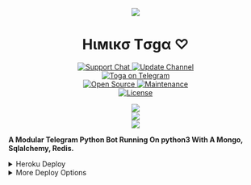 <p align="center">
  <img src="https://telegra.ph/file/869905eaac59256d2e5ff.jpg">
<p>

<h1 align="center">
    Hιмιкσ Tσgα ♡
</h1>

<p align="center">
<a href="https://t.me/TogaSupport"> <img src="https://img.shields.io/badge/Support-Chat-blue?&logo=telegram" alt="Support Chat" /> </a>
<a href="https://t.me/TogaUpdates"> <img src="https://img.shields.io/badge/Update-Channel-blue?&logo=telegram" alt="Update Channel" /> </a><br>
<a href="https://t.me/Toga_Robot"> <img src="https://img.shields.io/badge/Toga_Robot-blue?&logo=telegram" alt="Toga on Telegram" /> </a><br>
<a href="https://Github.com/spryslade/toga"> <img src="https://badges.frapsoft.com/os/v1/open-source.svg?v=103" alt="Open Source" /> </a>
<a href="https://GitHub.com/spryslade/toga"> <img src="https://img.shields.io/badge/Maintained-Yes-brightgreen.svg" alt="Maintenance" /> </a><br>
<a href="https://Github.com/spryslade/toga/blob/main/LICENSE"> <img src="https://img.shields.io/badge/License-GPLv3-blue.svg" alt="License" /> </a>

<p align="center">
<a href="https://github.com/spryslade/toga/fork">
    <img src="https://img.shields.io/github/forks/spryslade/toga?label=Forks&style=social">
</a><br>
<a href="https://github.com/spryslade/toga/stargazers">
    <img src="https://img.shields.io/github/stars/spryslade/toga?label=Stars&style=social">
</a><br>
<a href="https://github.com/spryslade/toga/archive/refs/heads/main.zip">
    <img src="https://img.shields.io/github/repo-size/spryslade/toga?label=Repo Size&style=social&logo=github">
</a>
</p>

**A Modular Telegram Python Bot Running On python3 With A Mongo, Sqlalchemy, Redis.**

<details>
	<summary>Heroku Deploy</summary>
	<br>
	<b>
The Easiest Way to Deploy This Bot is Via Heroku.
		In Order To Deploy, You Just Have Fill The Necessary Environment Variables & Done!</b>
	
  <h1>
    <p align="center">
        <a href="https://heroku.com/deploy?template=https://github.com/KAC-CHAN/TOGA">
            <img src="https://www.herokucdn.com/deploy/button.svg" alt="Deploy">
        </a>
    </p>
</h1>

</details> 

<details>
    <summary>More Deploy Options</summary>
    <br>
    <p align="center">

    Deploying on Local Machine

</p>

```console
    ~$ git clone https://github.com/KAC-CHAN/TOGA
    ~$ cd TOGA
    ~$ pip3 install -U -r requirements.txt
    ~$ cp config.py
```

Edit Config.py with your own Values

Start with ```python3 -m TOGA```

